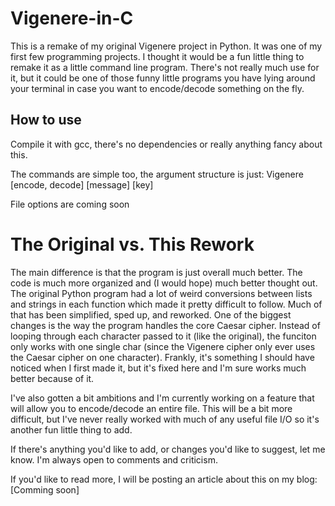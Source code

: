 # Vigenere-in-C

This is a remake of my original Vigenere project in Python.  It was one of my first few programming projects. 
I thought it would be a fun little thing to remake it as a little command line program.  There's not really much use for it, 
but it could be one of those funny little programs you have lying around your terminal in case you want to encode/decode something
on the fly. 

## How to use

Compile it with gcc, there's no dependencies or really anything fancy about this.  

The commands are simple too, the argument structure is just: Vigenere [encode, decode] [message] [key]

File options are coming soon

# The Original vs. This Rework

The main difference is that the program is just overall much better.  The code is much more organized and (I would hope) much better thought out.  
The original Python program had a lot of weird conversions between lists and strings in each function which made it pretty difficult to follow. 
Much of that has been simplified, sped up, and reworked.  One of the biggest changes is the way the program handles the core Caesar cipher.  Instead of
looping through each character passed to it (like the original), the funciton only works with one single char (since the Vigenere cipher only ever uses the 
Caesar cipher on one character).  Frankly, it's something I should have noticed when I first made it, but it's fixed here and I'm sure works much better 
because of it.

I've also gotten a bit ambitions and I'm currently working on a feature that will allow you to encode/decode an entire file.  This will be a bit more difficult,
but I've never really worked with much of any useful file I/O so it's another fun little thing to add.

If there's anything you'd like to add, or changes you'd like to suggest, let me know.  I'm always open to comments and criticism. 

If you'd like to read more, I will be posting an article about this on my blog: [Comming soon]

